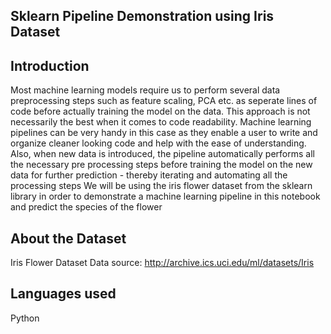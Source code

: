 Sklearn Pipeline Demonstration using Iris Dataset
-------------------------------------------------

Introduction
------------
Most machine learning models require us to perform several data preprocessing steps such as feature scaling, PCA etc. as seperate lines of code before actually training the model on the data. This approach is not necessarily the best when it comes to code readability.
Machine learning pipelines can be very handy in this case as they enable a user to write and organize cleaner looking code and help with the ease of understanding. Also, when new data is introduced, the pipeline automatically performs all the necessary pre processing steps before training the model on the new data for further prediction - thereby iterating and automating all the processing steps
We will be using the iris flower dataset from the sklearn library in order to demonstrate a machine learning pipeline in this notebook and predict the species of the flower

About the Dataset
-----------------
Iris Flower Dataset
Data source: http://archive.ics.uci.edu/ml/datasets/Iris

Languages used
--------------
Python
